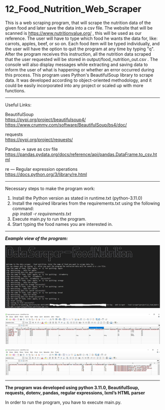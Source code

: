 # 12_Food_Nutrition_Web_Scraper
This is a web scraping program, that will scrape the nutrition data of the given food and later save the data into a csv file. The website that will be scanned is https://www.nutritionvalue.org/ , this will be used as our reference. The user will have to type which food he wants the data for, like: carrots, apples, beef, or so on. Each food item will be typed individually, and the user will have the option to quit the program at any time by typing "q". After the program receives this instruction, all the nutrition data scraped that the user requested will be stored in output/food_nutrition_out.csv . The console will also display messages while extracting and saving data to inform the user of what is happening or whether an error occurred during this process. This program uses Python's BeautifulSoup library to scrape data. It was developed according to object-oriented methodology, and it could be easily incorporated into any project or scaled up with more functions.

 
---


Useful Links:</br> 

BeautifulSoup</br>
https://pypi.org/project/beautifulsoup4/</br>
https://www.crummy.com/software/BeautifulSoup/bs4/doc/</br>

requests</br> 
https://pypi.org/project/requests/</br>

Pandas -> save as csv file</br>
https://pandas.pydata.org/docs/reference/api/pandas.DataFrame.to_csv.html</br>

re — Regular expression operations</br>
https://docs.python.org/3/library/re.html</br>
 

---


Necessary steps to make the program work:</br>

1. Install the Python version as stated in runtime.txt (python-3.11.0)</br>
2. Install the required libraries from the requirements.txt using the following command: </br>
*pip install -r requirements.txt*</br>
3. Execute main.py to run the program.</br>
4. Start typing the food names you are interested in.</br>

---

***Example view of the program:***</br>

![Screenshot](docs/img/1_img.png)

![Screenshot](docs/img/02_img.png)

![Screenshot](docs/img/03_img.png)

---


**The program was developed using python 3.11.0, BeautifulSoup, requests, dotenv, pandas, regular expressions, lxml’s HTML parser**


In order to run the program, you have to execute main.py.



